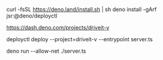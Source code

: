 curl -fsSL https://deno.land/install.sh | sh
deno install -gArf jsr:@deno/deployctl

https://dash.deno.com/projects/driveit-v

deployctl deploy --project=driveit-v --entrypoint server.ts

deno run --allow-net ./server.ts